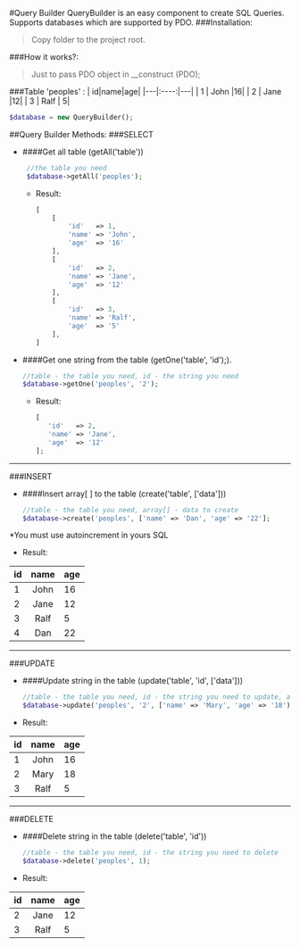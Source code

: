#Query Builder
QueryBuilder is an easy component to create SQL Queries.
Supports databases which are supported by PDO.
###Installation:

>Copy folder to the project root.

###How it works?:

>Just to pass PDO object in __construct (PDO);

###Table 'peoples' :
| id|name|age|
  |---|:----:|---|
  | 1 | John |16|
  | 2 | Jane |12|
  | 3 | Ralf | 5|

```php
$database = new QueryBuilder();
```
##Query Builder Methods:
###SELECT
+ ####Get all table (getAll('table'))
  ```php
   //the table you need
   $database->getAll('peoples');
  ```
     + Result:
        ```php
       [
            [
                'id'   => 1,
                'name' => 'John',
                'age'  => '16'
            ],
            [
                'id'   => 2,
                'name' => 'Jane',
                'age'  => '12'
            ],
            [
                'id'   => 3,
                'name' => 'Ralf',
                'age'  => '5'
            ],
       ]
        ```
+ ####Get one string from the table (getOne('table', 'id');).
   ```php
   //table - the table you need, id - the string you need
   $database->getOne('peoples', '2');
   ```
     + Result:
        ```php
        [
           'id'   => 2,
           'name' => 'Jane',
           'age'  => '12'
        ];
        ```
***
###INSERT
+ ####Insert array[ ] to the table (create('table', ['data']))
   ```php
   //table - the table you need, array[] - data to create
  $database->create('peoples', ['name' => 'Dan', 'age' => '22'];
   ```
 *You must use autoincrement in yours SQL 
+ Result:

| id|name|age|
  |---|:----:|---|
  | 1 | John |16|
  | 2 | Jane |12|
  | 3 | Ralf | 5|
  | 4 | Dan | 22|
***
###UPDATE
+ ####Update string in the table (update('table', 'id', ['data']))
   ```php
   //table - the table you need, id - the string you need to update, array[] - data to update
  $database->update('peoples', '2', ['name' => 'Mary', 'age' => '18');
   ```
+ Result:
  
| id|name|age|
  |---|:----:|---|
  | 1 | John |16|
  | 2 | Mary |18|
  | 3 | Ralf | 5|
***
###DELETE
+ ####Delete string in the table (delete('table', 'id'))
   ```php
   //table - the table you need, id - the string you need to delete
  $database->delete('peoples', 1);
   ```
+ Result:
  
| id|name|age|
  |---|:----:|---|
  | 2 | Jane |12|
  | 3 | Ralf | 5|